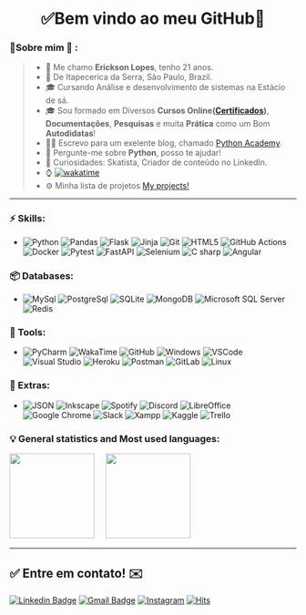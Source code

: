 <h1 align="center"> 
	✅Bem vindo ao meu GitHub🚀
</h1>

### 👦Sobre mim :seedling: : 
> - 👋 Me chamo **Erickson Lopes**, tenho 21 anos.
> - 📌  De Itapecerica da Serra, São Paulo, Brazil.
> - 🎓 Cursando Análise e desenvolvimento de sistemas na Estácio de sá. 
> - 🎓 Sou formado em Diversos **Cursos Online([Certificados](https://github.com/Erickson-lopes-dev/Certificates))**, **Documentações**, **Pesquisas** e muita **Prática** como um Bom **Autodidatas**! 
> - 👨‍🏫 Escrevo para um exelente blog, chamado [Python Academy](https://pythonacademy.com.br).
> - 💬 Pergunte-me sobre **Python**, posso te ajudar!
> - 🔭 Curiosidades: Skatista, Criador de conteúdo no LinkedIn.
> - ⌚ [![wakatime](https://wakatime.com/badge/user/541772df-f19f-4145-a40c-cf7ffac73ea5.svg)](https://wakatime.com/@541772df-f19f-4145-a40c-cf7ffac73ea5)
> - ⚙ Minha lista de projetos [My projects!](https://github.com/stars/Erickson-lopes-dev/lists/projects)
<hr>

### ⚡ Skills:
- ![Python](https://img.shields.io/badge/-Python-3776AB?&logo=Python&logoColor=FFFFFF) ![Pandas](https://img.shields.io/badge/-pandas-150458?&logo=pandas&logoColor=FFFFFF) ![Flask](https://img.shields.io/badge/-Flask-181717?&logo=Flask&logoColor=FFFFFF) ![Jinja](https://img.shields.io/badge/-Jinja2-B41717?&logo=Jinja&logoColor=FFFFFF) ![Git](https://img.shields.io/badge/-Git-F05032?&logo=git&logoColor=FFFFFF) ![HTML5](https://img.shields.io/badge/-HTML5-E34F26?&logo=HTML5&logoColor=FFFFFF) ![GitHub Actions](https://img.shields.io/badge/-GitHub%20Actions-2088FF?&logo=GitHub%20Actions&logoColor=FFFFFF) ![Docker](https://img.shields.io/badge/-Docker-2496ED?&logo=Docker&logoColor=FFFFFF) ![Pytest](https://img.shields.io/badge/-Pytest-0A9EDC?&logo=Pytest&logoColor=FFFFFF) ![FastAPI](https://img.shields.io/badge/-FastAPI-009688?&logo=FastAPI&logoColor=FFFFFF) ![Selenium](https://img.shields.io/badge/-Selenium-43B02A?&logo=Selenium&logoColor=FFFFFF) ![C sharp](https://img.shields.io/badge/-CSharp-239120?&logo=CSharp&logoColor=FFFFFF) ![Angular](https://img.shields.io/badge/-Angular-DD0031?&logo=Angular&logoColor=FFFFFF)

### 📦 Databases:
- ![MySql](https://img.shields.io/badge/-MySql-003B57?&logo=MySQL&logoColor=FFFFFF) ![PostgreSql](https://img.shields.io/badge/-PostgreSql-336791?&logo=postgresql&logoColor=FFFFFF) ![SQLite](https://img.shields.io/badge/-SQLite-4479A1?&logo=sqlite&logoColor=FFFFFF) ![MongoDB](https://img.shields.io/badge/-MongoDB-47A248?&logo=MongoDB&logoColor=FFFFFF) ![Microsoft SQL Server](https://img.shields.io/badge/-Microsoft%20SQL%20Server-CC2927?&logo=Microsoft%20SQL%20Server&logoColor=FFFFFF) ![Redis](https://img.shields.io/badge/-Redis-DC382D?&logo=Redis&logoColor=FFFFFF)

### 🧰 Tools:
- ![PyCharm](https://img.shields.io/badge/-PyCharm-181717?&logo=PyCharm&logoColor=FFFFFF) ![WakaTime](https://img.shields.io/badge/-WakaTime-181717?&logo=WakaTime&logoColor=FFFFFF) ![GitHub](https://img.shields.io/badge/-GitHub-181717?&logo=GitHub&logoColor=FFFFFF) ![Windows](https://img.shields.io/badge/-Windows-0078D6?&logo=Windows&logoColor=FFFFFF) ![VSCode](https://img.shields.io/badge/-VSCode-007ACC?&logo=Visual%20Studio%20Code&logoColor=FFFFFF) ![Visual Studio](https://img.shields.io/badge/-Visual%20Studio-5C2D91?&logo=Visual%20Studio&logoColor=FFFFFF) ![Heroku](https://img.shields.io/badge/-Heroku-430098?&logo=Heroku&logoColor=FFFFFF) ![Postman](https://img.shields.io/badge/-Postman-FF6C37?&logo=Postman&logoColor=FFFFFF) ![GitLab](https://img.shields.io/badge/-GitLab-FCA121?&logo=GitLab&logoColor=FFFFFF) ![Linux](https://img.shields.io/badge/-Linux-FCC624?&logo=Linux&logoColor=FFFFFF) 

### 🧩 Extras:
- ![JSON](https://img.shields.io/badge/-JSON-181717?&logo=JSON&logoColor=FFFFFF) ![Inkscape](https://img.shields.io/badge/-Inkscape-181717?&logo=Inkscape&logoColor=FFFFFF) ![Spotify](https://img.shields.io/badge/-Spotify-1ED760?&logo=Spotify&logoColor=FFFFFF) ![Discord](https://img.shields.io/badge/-Discord-5865F2?&logo=Discord&logoColor=FFFFFF) ![LibreOffice](https://img.shields.io/badge/-LibreOffice-18A303?&logo=LibreOffice&logoColor=FFFFFF) ![Google Chrome](https://img.shields.io/badge/-Google%20Chrome-4285F4?&logo=GoogleChrome&logoColor=FFFFFF) ![Slack](https://img.shields.io/badge/-Slack-4A154B?&logo=Slack&logoColor=FFFFFF) ![Xampp](https://img.shields.io/badge/-XAMPP-FB7A24?&logo=XAMPP&logoColor=FFFFFF) ![Kaggle](https://img.shields.io/badge/-Kaggle-20BEFF?&logo=Kaggle&logoColor=FFFFFF) ![Trello](https://img.shields.io/badge/-Trello-0052CC?&logo=Trello&logoColor=FFFFFF)
 
### :bulb: General statistics and Most used languages:
<p float="left" align="left">
  <img src="https://github-readme-stats.vercel.app/api?username=ericksonlopes&theme=cobalt&show_icons=true" height="149px" />
  &nbsp; &nbsp;
  <img src="https://github-readme-stats.vercel.app/api/top-langs/?username=ericksonlopes&hide=scss,JavaScript,PowerShell,C++,Td,Tcl,Tex,Fortran,C&layout=compact&theme=cobalt&title_color=2ED3EA" height="149px" />
</p>

<hr>

## ✅ Entre em contato! ✉️

[![Linkedin Badge](https://img.shields.io/badge/-LinkedIn-blue?style=flat-square&logo=Linkedin&logoColor=white&link=https://linkedin.com/in/brunoluiss)](https://www.linkedin.com/in/ericksonlopes/)
 [![Gmail Badge](https://img.shields.io/badge/-ofc.erickson@gmail.com-c14438?style=flat-square&logo=Gmail&logoColor=white&link=mailto:vmeazevedo@gmail.com)](mailto:ofc.erickson@gmail.com)
 [![Instagram](https://img.shields.io/badge/-Instagram-E4405F?&logo=Instagram&logoColor=FFFFFF)](https://www.instagram.com/erickson.lds/) [![Hits](https://hits.seeyoufarm.com/api/count/incr/badge.svg?url=https%3A%2F%2Fgithub.com%2FErickson-lopes-dev&count_bg=%23FE6E96&title_bg=%23282A36&icon=&icon_color=%23E7E7E7&title=Visualizações+no+Perfil&edge_flat=true)](https://github.com/Erickson-lopes-dev)
